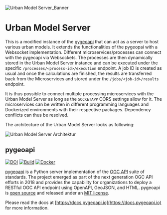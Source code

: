 ![Urban Model Server_Banner](https://github.com/citysciencelab/urban-model-server/assets/61881523/e9df4caa-0bc2-42b9-a786-1e73d97337bf)

# Urban Model Server
This is a modified instance of the [pygeoapi](https://pygeoapi.io) that can act as a server to host various urban models. It extends the functionalities of the pygeopai with a Websocket implementation. Different microservices/processes can connect with the pygeoapi via Websockets. The processes are then dynamically stored in the Urban Model Server instance and can be executed under the specific  ```/processes/<process-id>/execution``` endpoint. A job ID is created as usual and once the calculations are finished, the results are transferred back from the Microservices and stored under the ```/jobs/<job-id>/results``` endpoint.

It is thus possible to connect multiple processing microservices with the Urban Model Server as long as the ```SOCKETAPP``` CORS settings allow for it. The microservices can be written in different programming languages and Dockerized environments with their respective packages. Dependency conflicts can thus be resolved. 

The architecture of the Urban Model Server looks as following:

![Urban Model Server Architektur](https://github.com/citysciencelab/urban-model-server/assets/61881523/a2c7f114-913a-4aaf-b153-97b6d16f1765)



## pygeoapi

[![DOI](https://zenodo.org/badge/121585259.svg)](https://zenodo.org/badge/latestdoi/121585259)
[![Build](https://github.com/geopython/pygeoapi/actions/workflows/main.yml/badge.svg)](https://github.com/geopython/pygeoapi/actions/workflows/main.yml)
[![Docker](https://github.com/geopython/pygeoapi/actions/workflows/containers.yml/badge.svg)](https://github.com/geopython/pygeoapi/actions/workflows/containers.yml)

[pygeoapi](https://pygeoapi.io) is a Python server implementation of the [OGC API](https://ogcapi.ogc.org) suite of standards. The project emerged as part of the next generation OGC API efforts in 2018 and provides the capability for organizations to deploy a RESTful OGC API endpoint using OpenAPI, GeoJSON, and HTML. pygeoapi is [open source](https://opensource.org/) and released under an [MIT license](https://github.com/geopython/pygeoapi/blob/master/LICENSE.md).

Please read the docs at [https://docs.pygeoapi.io](https://docs.pygeoapi.io) for more information.
